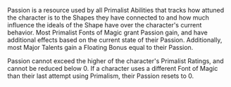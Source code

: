 Passion is a resource used by all Primalist Abilities that tracks how attuned the character is to the Shapes they have connected to and how much influence the ideals of the Shape have over the character's current behavior. Most Primalist Fonts of Magic grant Passion gain, and have additional effects based on the current state of their Passion. Additionally, most Major Talents gain a Floating Bonus equal to their Passion.

Passion cannot exceed the higher of the character's Primalist Ratings, and cannot be reduced below 0. If a character uses a different Font of Magic than their last attempt using Primalism, their Passion resets to 0.